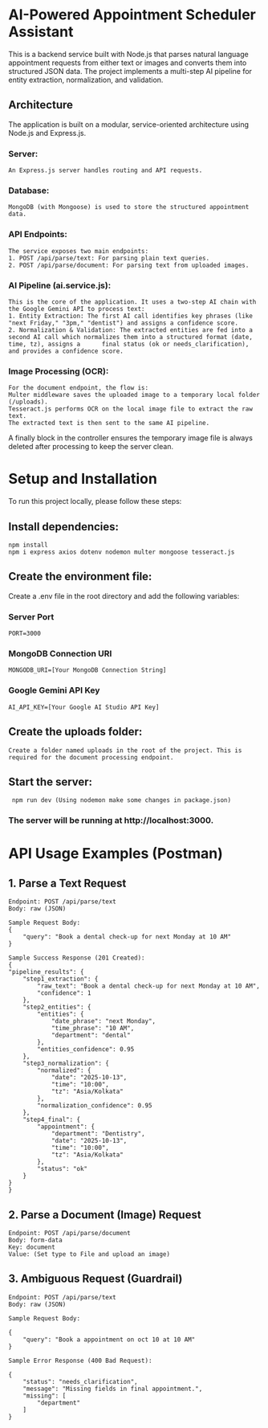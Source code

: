 # AI-Powered Appointment Scheduler Assistant

This is a backend service built with Node.js that parses natural language appointment requests from either text or images and converts them into structured JSON data. The project implements a multi-step AI pipeline for entity extraction, normalization, and validation.

## Architecture

The application is built on a modular, service-oriented architecture using Node.js and Express.js.

### Server: 
    An Express.js server handles routing and API requests.
### Database: 
    MongoDB (with Mongoose) is used to store the structured appointment data.
### API Endpoints: 
    The service exposes two main endpoints:
    1. POST /api/parse/text: For parsing plain text queries.
    2. POST /api/parse/document: For parsing text from uploaded images.
### AI Pipeline (ai.service.js): 
    This is the core of the application. It uses a two-step AI chain with the Google Gemini API to process text:
    1. Entity Extraction: The first AI call identifies key phrases (like "next Friday," "3pm," "dentist") and assigns a confidence score.
    2. Normalization & Validation: The extracted entities are fed into a second AI call which normalizes them into a structured format (date, time, tz), assigns a      final status (ok or needs_clarification), and provides a confidence score.

### Image Processing (OCR): 
    For the document endpoint, the flow is:
    Multer middleware saves the uploaded image to a temporary local folder (/uploads).
    Tesseract.js performs OCR on the local image file to extract the raw text.
    The extracted text is then sent to the same AI pipeline.
    
A finally block in the controller ensures the temporary image file is always deleted after processing to keep the server clean.

# Setup and Installation
To run this project locally, please follow these steps:

## Install dependencies:
    npm install
    npm i express axios dotenv nodemon multer mongoose tesseract.js

## Create the environment file:
Create a .env file in the root directory and add the following variables:

### Server Port
    PORT=3000
### MongoDB Connection URI
    MONGODB_URI=[Your MongoDB Connection String]
### Google Gemini API Key
    AI_API_KEY=[Your Google AI Studio API Key]

## Create the uploads folder:
    Create a folder named uploads in the root of the project. This is required for the document processing endpoint.

## Start the server:
     npm run dev (Using nodemon make some changes in package.json)

### The server will be running at http://localhost:3000.

# API Usage Examples (Postman)
## 1. Parse a Text Request
    Endpoint: POST /api/parse/text
    Body: raw (JSON)
    
    Sample Request Body:
    {
        "query": "Book a dental check-up for next Monday at 10 AM"
    }
    
    Sample Success Response (201 Created):
    {
    "pipeline_results": {
        "step1_extraction": {
            "raw_text": "Book a dental check-up for next Monday at 10 AM",
            "confidence": 1
        },
        "step2_entities": {
            "entities": {
                "date_phrase": "next Monday",
                "time_phrase": "10 AM",
                "department": "dental"
            },
            "entities_confidence": 0.95
        },
        "step3_normalization": {
            "normalized": {
                "date": "2025-10-13",
                "time": "10:00",
                "tz": "Asia/Kolkata"
            },
            "normalization_confidence": 0.95
        },
        "step4_final": {
            "appointment": {
                "department": "Dentistry",
                "date": "2025-10-13",
                "time": "10:00",
                "tz": "Asia/Kolkata"
            },
            "status": "ok"
        }
    }
    }


## 2. Parse a Document (Image) Request
    Endpoint: POST /api/parse/document
    Body: form-data
    Key: document
    Value: (Set type to File and upload an image)

## 3. Ambiguous Request (Guardrail)
    Endpoint: POST /api/parse/text
    Body: raw (JSON)
    
    Sample Request Body:

    {
        "query": "Book a appointment on oct 10 at 10 AM"
    }

    Sample Error Response (400 Bad Request):

    {
        "status": "needs_clarification",
        "message": "Missing fields in final appointment.",
        "missing": [
            "department"
        ]
    }
